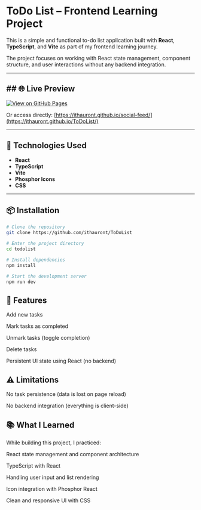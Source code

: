 # ToDo List – Frontend Learning Project

This is a simple and functional to-do list application built with **React**, **TypeScript**, and **Vite** as part of my frontend learning journey.

The project focuses on working with React state management, component structure, and user interactions without any backend integration.

---
## ## 🌐 Live Preview

[![View on GitHub Pages](https://img.shields.io/badge/Live%20Preview-Click%20Here-blue?style=for-the-badge)](https://ithauront.github.io/ToDoList/)

Or access directly: [https://ithauront.github.io/social-feed/](https://ithauront.github.io/ToDoList/)

---

## 🚀 Technologies Used

- **React**
- **TypeScript**
- **Vite**
- **Phosphor Icons**
- **CSS**

---

## 📦 Installation

```bash
# Clone the repository
git clone https://github.com/ithauront/ToDoList

# Enter the project directory
cd todolist

# Install dependencies
npm install

# Start the development server
npm run dev
```
## 🧩 Features

   Add new tasks

   Mark tasks as completed

  Unmark tasks (toggle completion)

   Delete tasks

  Persistent UI state using React (no backend)

## ⚠️ Limitations

  No task persistence (data is lost on page reload)

  No backend integration (everything is client-side)

## 📚 What I Learned

While building this project, I practiced:

   React state management and component architecture

   TypeScript with React

   Handling user input and list rendering

   Icon integration with Phosphor React

   Clean and responsive UI with CSS
